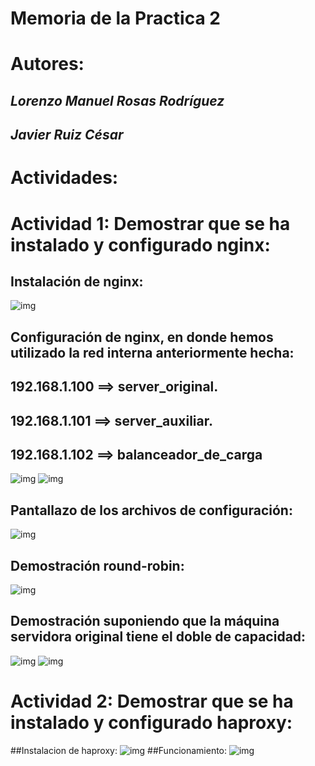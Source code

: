 # Memoria de la Practica 2 

#    #

# Autores: 

## *Lorenzo Manuel Rosas Rodríguez*
## *Javier Ruiz César*

# Actividades:

# Actividad 1: Demostrar que se ha instalado y configurado nginx:
## Instalación de nginx:
![img](https://github.com/lorenmanu/swap1415/blob/master/practica3/ejercicio1_1.png)
## Configuración de nginx, en donde hemos utilizado la red interna anteriormente hecha:
## 192.168.1.100 ==> server_original.
## 192.168.1.101 ==> server_auxiliar.
## 192.168.1.102 ==> balanceador_de_carga
![img](https://github.com/lorenmanu/swap1415/blob/master/practica3/ejercicio1_2.png)
![img](https://github.com/lorenmanu/swap1415/blob/master/practica3/ejercicio1_3.png)
## Pantallazo de los archivos de configuración:
![img](https://github.com/lorenmanu/swap1415/blob/master/practica3/ejercicio1_5.png)
## Demostración round-robin:
![img](https://github.com/lorenmanu/swap1415/blob/master/practica3/ejercicio1_5.png)
## Demostración suponiendo que la máquina servidora original tiene el doble de capacidad:
![img](https://github.com/lorenmanu/swap1415/blob/master/practica3/ejercicio1_6.png)
![img](https://github.com/lorenmanu/swap1415/blob/master/practica3/ejercicio1_7.png)

# Actividad 2: Demostrar que se ha instalado y configurado haproxy:
##Instalacion de haproxy:
![img](https://github.com/lorenmanu/swap1415/blob/master/practica3/ejercicio2_1.png)
##Funcionamiento:
![img](https://github.com/lorenmanu/swap1415/blob/master/practica3/ejercicio2_2.png)

